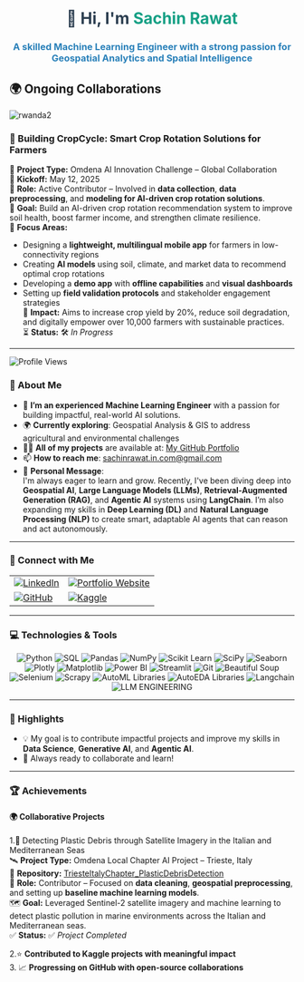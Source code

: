 
<h1 align="center" style="color: #2c3e50;">👋 Hi, I'm <span style="color: #16a085;">Sachin Rawat</span></h1>
<h3 align="center" style="color: #2980b9;">A skilled Machine Learning Engineer with a strong passion for Geospatial Analytics and Spatial Intelligence</h3>

## 🌍 Ongoing Collaborations
![rwanda2](https://github.com/user-attachments/assets/5f466b65-5f80-4daa-a24b-803c66b5118d)



### 🌾 Building CropCycle: Smart Crop Rotation Solutions for Farmers  
🤝 **Project Type:** Omdena AI Innovation Challenge – Global Collaboration  
🚀 **Kickoff:** May 12, 2025  
📌 **Role:** Active Contributor – Involved in **data collection**, **data preprocessing**, and **modeling for AI-driven crop rotation solutions**.  
🌱 **Goal:** Build an AI-driven crop rotation recommendation system to improve soil health, boost farmer income, and strengthen climate resilience.  
📲 **Focus Areas:**
- Designing a **lightweight, multilingual mobile app** for farmers in low-connectivity regions  
- Creating **AI models** using soil, climate, and market data to recommend optimal crop rotations  
- Developing a **demo app** with **offline capabilities** and **visual dashboards**  
- Setting up **field validation protocols** and stakeholder engagement strategies  
🧪 **Impact:** Aims to increase crop yield by 20%, reduce soil degradation, and digitally empower over 10,000 farmers with sustainable practices.  
⏳ **Status:** 🛠️ *In Progress*


---


<p align="left">
  <img src="https://komarev.com/ghpvc/?username=CodeByRawat&label=Profile%20Views&color=0e75b6&style=flat" alt="Profile Views" />
</p>

### 🌟 About Me  
- 🧠 **I’m an experienced Machine Learning Engineer** with a passion for building impactful, real-world AI solutions.  
- 🌍 **Currently exploring**: Geospatial Analysis & GIS to address agricultural and environmental challenges  
- 👨‍💻 **All of my projects** are available at: [My GitHub Portfolio](https://github.com/CodeByRawat/)  
- 📫 **How to reach me**: sachinrawat.in.com@gmail.com  
- 💬 **Personal Message**:  
  I'm always eager to learn and grow. Recently, I've been diving deep into **Geospatial AI**, **Large Language Models (LLMs)**, **Retrieval-Augmented Generation (RAG)**, and **Agentic AI** systems using **LangChain**. I’m also expanding my skills in **Deep Learning (DL)** and **Natural Language Processing (NLP)** to create smart, adaptable AI agents that can reason and act autonomously.


---
### 🤝 Connect with Me  
<p align="center">
<div>
  <table>
    <tr>
      <td>
        <a href="https://www.linkedin.com/in/sachin-rawat-5b1512149/" target="_blank">
          <img src="https://img.shields.io/badge/LinkedIn-Profile-blue?style=for-the-badge&logo=linkedin" alt="LinkedIn" />
        </a>
      </td>
      <td>
        <a href="https://github.com/CodeByRawat" target="_blank">
          <img src="https://img.shields.io/badge/Portfolio_Website-Website-blue?style=for-the-badge&logo=link" alt="Portfolio Website" />
        </a>
      </td>
    </tr>
    <tr>
      <td>
        <a href="https://github.com/CodeByRawat" target="_blank">
          <img src="https://img.shields.io/badge/GitHub-Profile-green?style=for-the-badge&logo=github" alt="GitHub" />
        </a>
      </td>
      <td>
        <a href="https://www.kaggle.com/datawithsachin" target="_blank">
          <img src="https://img.shields.io/badge/Kaggle-Profile-orange?style=for-the-badge&logo=kaggle" alt="Kaggle" />
        </a>
      </td>
    </tr>
  </table>
</div>
</p>

---

### 💻 Technologies & Tools  
<p align="center">
  <img src="https://img.shields.io/badge/-Python-3776AB?style=for-the-badge&logo=python&logoColor=white" alt="Python" />
  <img src="https://img.shields.io/badge/-SQL-336791?style=for-the-badge&logo=postgresql&logoColor=white" alt="SQL" />
  <img src="https://img.shields.io/badge/-Pandas-150458?style=for-the-badge&logo=pandas&logoColor=white" alt="Pandas" />
  <img src="https://img.shields.io/badge/-NumPy-013243?style=for-the-badge&logo=numpy&logoColor=white" alt="NumPy" />
  <img src="https://img.shields.io/badge/-Scikit_Learn-F7931E?style=for-the-badge&logo=scikit-learn&logoColor=white" alt="Scikit Learn" />
  <img src="https://img.shields.io/badge/-SciPy-8CAAE6?style=for-the-badge&logo=scipy&logoColor=white" alt="SciPy" />
  <img src="https://img.shields.io/badge/-Seaborn-FF6F61?style=for-the-badge&logoColor=white" alt="Seaborn" />
  <img src="https://img.shields.io/badge/-Plotly-3F4F75?style=for-the-badge&logo=plotly&logoColor=white" alt="Plotly" />
  <img src="https://img.shields.io/badge/-Matplotlib-20232A?style=for-the-badge&logo=matplotlib&logoColor=white" alt="Matplotlib" />
  <img src="https://img.shields.io/badge/-Power%20BI-F2C811?style=for-the-badge&logo=power-bi&logoColor=black" alt="Power BI" />
  <img src="https://img.shields.io/badge/-Streamlit-FF4B4B?style=for-the-badge&logo=streamlit&logoColor=white" alt="Streamlit" />
  <img src="https://img.shields.io/badge/-Git-F05032?style=for-the-badge&logo=git&logoColor=white" alt="Git" />
  <img src="https://img.shields.io/badge/-Beautiful_Soup-8A9296?style=for-the-badge&logo=beautifulsoup4&logoColor=white" alt="Beautiful Soup" />
  <img src="https://img.shields.io/badge/-Selenium-43B02A?style=for-the-badge&logo=selenium&logoColor=white" alt="Selenium" />
  <img src="https://img.shields.io/badge/-Scrapy-FF4C4C?style=for-the-badge&logo=scrapy&logoColor=white" alt="Scrapy" />
  <img src="https://img.shields.io/badge/-AutoML_Libraries-008000?style=for-the-badge&logo=automl&logoColor=white" alt="AutoML Libraries" />
  <img src="https://img.shields.io/badge/-AutoEDA_Libraries-4169E1?style=for-the-badge&logoColor=white" alt="AutoEDA Libraries" />
  <img src="https://img.shields.io/badge/LangChain-ffffff?logo=langchain&logoColor=green" alt="Langchain" />
  <img src="https://img.shields.io/badge/LLM%20Support-Mixtral%2C%20Grok%2C%20Gemini%2C%20OpenAI%2C%20Cohere%20%26%20more-orange?style=flat-square" alt="LLM ENGINEERING" />
  
</p>

---

### 🚀 Highlights  
<!-- 🔍 Explore my detailed [Portfolio Website](https://codebyrawat.github.io/) to see my projects, and achievements! -->
- 💡 My goal is to contribute impactful projects and improve my skills in **Data Science**, **Generative AI**, and **Agentic AI**.
- 🎯 Always ready to collaborate and learn!

---

### 🏆 Achievements  

#### 🌍 Collaborative Projects
1.🔬 Detecting Plastic Debris through Satellite Imagery in the Italian and Mediterranean Seas  
    🛰️ **Project Type:** Omdena Local Chapter AI Project – Trieste, Italy  
    🔗 **Repository:** [TriesteItalyChapter_PlasticDebrisDetection](https://github.com/elena-andreini/TriesteItalyChapter_PlasticDebrisDetection)  
    📌 **Role:** Contributor – Focused on **data cleaning**, **geospatial preprocessing**, and setting up **baseline machine learning models**.  
    🗺️ **Goal:** Leveraged Sentinel-2 satellite imagery and machine learning to detect plastic pollution in marine environments across the Italian and Mediterranean seas.  
    ✅ **Status:** ✅ *Project Completed*

2.⭐ **Contributed to Kaggle projects with meaningful impact**  
3. 📈 **Progressing on GitHub with open-source collaborations**


